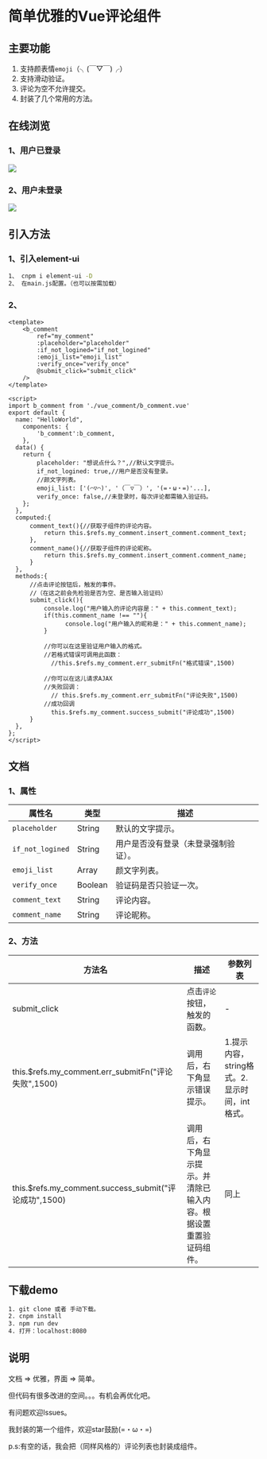 # 简单优雅的Vue评论组件

## 主要功能

1.  支持颜表情`emoji`（╮(￣▽￣)╭）
2.  支持滑动验证。
3.  评论为空不允许提交。
4.  封装了几个常用的方法。

## 在线浏览

### 1、用户已登录

![](http://mardown-pic-1252666898.coscd.myqcloud.com/github/2018-12-vue-comment/had_login.gif)

### 2、用户未登录

![](http://mardown-pic-1252666898.coscd.myqcloud.com/github/2018-12-vue-comment/not_login.gif)

## 引入方法

### 1、引入element-ui

``` bash
1、 cnpm i element-ui -D
2、 在main.js配置。（也可以按需加载）
```

### 2、

```vue
<template>
    <b_comment 
		ref="my_comment" 
		:placeholder="placeholder"
		:if_not_logined="if_not_logined"
        :emoji_list="emoji_list"
		:verify_once="verify_once"
		@submit_click="submit_click"
	/>
</template>

<script>
import b_comment from './vue_comment/b_comment.vue'
export default {
  name: "HelloWorld",
	components: {
		'b_comment':b_comment,
	},
  data() {
    return {
		placeholder: "想说点什么？",//默认文字提示。
        if_not_logined: true,//用户是否没有登录。
	    //颜文字列表。
		emoji_list: ['(⌒▽⌒)', '（￣▽￣）', '(=・ω・=)'...],
		verify_once: false,//未登录时，每次评论都需输入验证码。
    };
  },
  computed:{
	  comment_text(){//获取子组件的评论内容。
		  return this.$refs.my_comment.insert_comment.comment_text;
	  },
	  comment_name(){//获取子组件的评论昵称。
		  return this.$refs.my_comment.insert_comment.comment_name;
	  }
  },
  methods:{
	  //点击评论按钮后，触发的事件。
	  //（在这之前会先检验是否为空、是否输入验证码）
	  submit_click(){
		  console.log("用户输入的评论内容是：" + this.comment_text);
		  if(this.comment_name !== ""){
		  		console.log("用户输入的昵称是：" + this.comment_name);
		  }

		  //你可以在这里验证用户输入的格式。
		  //若格式错误可调用此函数：
		  	//this.$refs.my_comment.err_submitFn("格式错误",1500)

		  //你可以在这儿请求AJAX
		  //失败回调：
			// this.$refs.my_comment.err_submitFn("评论失败",1500)
		  //成功回调
		    this.$refs.my_comment.success_submit("评论成功",1500)
	  }
  },
};
</script>
```

## 文档

### 1、属性

| 属性名           | 类型    | 描述                                 |
| ---------------- | ------- | ------------------------------------ |
| `placeholder`    | String  | 默认的文字提示。                     |
| `if_not_logined` | String  | 用户是否没有登录（未登录强制验证）。 |
| `emoji_list`     | Array   | 颜文字列表。                         |
| `verify_once`    | Boolean | 验证码是否只验证一次。               |
| `comment_text`   | String  | 评论内容。                           |
| `comment_name`   | String  | 评论昵称。                           |

### 2、方法

| 方法名                                                | 描述                                                         | 参数列表                                      |
| ----------------------------------------------------- | ------------------------------------------------------------ | --------------------------------------------- |
| submit_click                                          | 点击`评论`按钮，触发的函数。                                 | -                                             |
| this.$refs.my_comment.err_submitFn("评论失败",1500)   | 调用后，右下角显示错误提示。                                 | 1.提示内容，string格式。2.显示时间，int格式。 |
| this.$refs.my_comment.success_submit("评论成功",1500) | 调用后，右下角显示提示。并清除已输入内容。根据设置重置验证码组件。 | 同上                                          |

## 下载demo

``` bash
1. git clone 或者 手动下载。
2. cnpm install
3. npm run dev
4. 打开：localhost:8080
```

## 说明

文档 => 优雅，界面 => 简单。

但代码有很多改进的空间。。。有机会再优化吧。

有问题欢迎Issues。

我封装的第一个组件，欢迎star鼓励(=・ω・=)



p.s:有空的话，我会把（同样风格的）评论列表也封装成组件。

